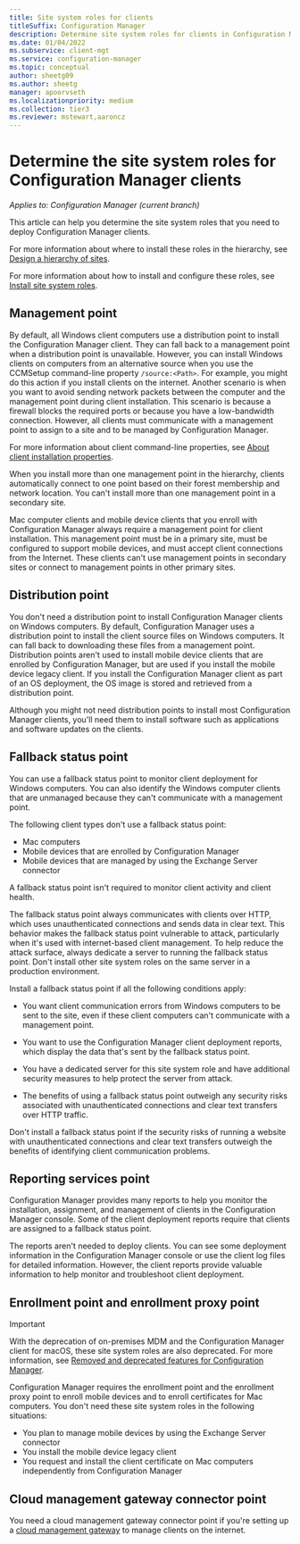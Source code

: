 ```yaml
---
title: Site system roles for clients
titleSuffix: Configuration Manager
description: Determine site system roles for clients in Configuration Manager.
ms.date: 01/04/2022
ms.subservice: client-mgt
ms.service: configuration-manager
ms.topic: conceptual
author: sheetg09
ms.author: sheetg
manager: apoorvseth
ms.localizationpriority: medium
ms.collection: tier3
ms.reviewer: mstewart,aaroncz 
---
```


# Determine the site system roles for Configuration Manager clients

*Applies to: Configuration Manager (current branch)*

This article can help you determine the site system roles that you need to deploy Configuration Manager clients.

For more information about where to install these roles in the hierarchy, see [Design a hierarchy of sites](../../../plan-design/hierarchy/design-a-hierarchy-of-sites.md).  

For more information about how to install and configure these roles, see [Install site system roles](../../../servers/deploy/configure/install-site-system-roles.md).  

## Management point

By default, all Windows client computers use a distribution point to install the Configuration Manager client. They can fall back to a management point when a distribution point is unavailable. However, you can install Windows clients on computers from an alternative source when you use the CCMSetup command-line property `/source:<Path>`. For example, you might do this action if you install clients on the internet. Another scenario is when you want to avoid sending network packets between the computer and the management point during client installation. This scenario is because a firewall blocks the required ports or because you have a low-bandwidth connection. However, all clients must communicate with a management point to assign to a site and to be managed by Configuration Manager.  

For more information about client command-line properties, see [About client installation properties](../about-client-installation-properties.md).  

When you install more than one management point in the hierarchy, clients automatically connect to one point based on their forest membership and network location. You can't install more than one management point in a secondary site.  

Mac computer clients and mobile device clients that you enroll with Configuration Manager always require a management point for client installation. This management point must be in a primary site, must be configured to support mobile devices, and must accept client connections from the Internet. These clients can't use management points in secondary sites or connect to management points in other primary sites.  

## Distribution point

You don't need a distribution point to install Configuration Manager clients on Windows computers. By default, Configuration Manager uses a distribution point to install the client source files on Windows computers. It can fall back to downloading these files from a management point. Distribution points aren't used to install mobile device clients that are enrolled by Configuration Manager, but are used if you install the mobile device legacy client. If you install the Configuration Manager client as part of an OS deployment, the OS image is stored and retrieved from a distribution point.

Although you might not need distribution points to install most Configuration Manager clients, you'll need them to install software such as applications and software updates on the clients.  

## Fallback status point

You can use a fallback status point to monitor client deployment for Windows computers. You can also identify the Windows computer clients that are unmanaged because they can't communicate with a management point.

The following client types don't use a fallback status point:

- Mac computers
- Mobile devices that are enrolled by Configuration Manager
- Mobile devices that are managed by using the Exchange Server connector

A fallback status point isn't required to monitor client activity and client health.  

The fallback status point always communicates with clients over HTTP, which uses unauthenticated connections and sends data in clear text. This behavior makes the fallback status point vulnerable to attack, particularly when it's used with internet-based client management. To help reduce the attack surface, always dedicate a server to running the fallback status point. Don't install other site system roles on the same server in a production environment.  

Install a fallback status point if all the following conditions apply:  

- You want client communication errors from Windows computers to be sent to the site, even if these client computers can't communicate with a management point.  

- You want to use the Configuration Manager client deployment reports, which display the data that's sent by the fallback status point.  

- You have a dedicated server for this site system role and have additional security measures to help protect the server from attack.  

- The benefits of using a fallback status point outweigh any security risks associated with unauthenticated connections and clear text transfers over HTTP traffic.  

Don't install a fallback status point if the security risks of running a website with unauthenticated connections and clear text transfers outweigh the benefits of identifying client communication problems.  

## Reporting services point

Configuration Manager provides many reports to help you monitor the installation, assignment, and management of clients in the Configuration Manager console. Some of the client deployment reports require that clients are assigned to a fallback status point.  

The reports aren't needed to deploy clients. You can see some deployment information in the Configuration Manager console or use the client log files for detailed information. However, the client reports provide valuable information to help monitor and troubleshoot client deployment.  

## Enrollment point and enrollment proxy point

> [!IMPORTANT]
> With the deprecation of on-premises MDM and the Configuration Manager client for macOS, these site system roles are also deprecated. For more information, see [Removed and deprecated features for Configuration Manager](../../../plan-design/changes/deprecated/removed-and-deprecated-cmfeatures.md).<!-- 12454901,12927803 -->

Configuration Manager requires the enrollment point and the enrollment proxy point to enroll mobile devices and to enroll certificates for Mac computers. You don't need these site system roles in the following situations:

- You plan to manage mobile devices by using the Exchange Server connector
- You install the mobile device legacy client
- You request and install the client certificate on Mac computers independently from Configuration Manager

## Cloud management gateway connector point

You need a cloud management gateway connector point if you're setting up a [cloud management gateway](../../manage/cmg/overview.md) to manage clients on the internet.
